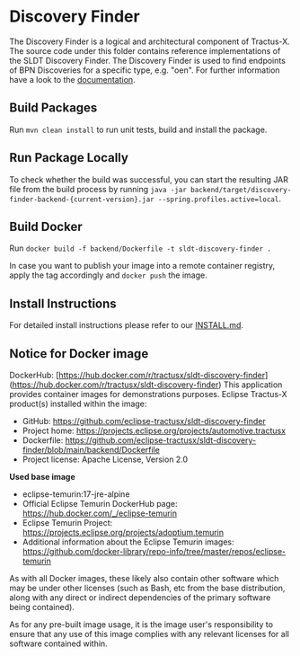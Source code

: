 <!--
    Copyright (c) 2021-2023 Contributors to the Eclipse Foundation

    See the NOTICE file(s) distributed with this work for additional
    information regarding copyright ownership.

    This program and the accompanying materials are made available under the
    terms of the Apache License, Version 2.0 which is available at
    https://www.apache.org/licenses/LICENSE-2.0.

    Unless required by applicable law or agreed to in writing, software
    distributed under the License is distributed on an "AS IS" BASIS, WITHOUT
    WARRANTIES OR CONDITIONS OF ANY KIND, either express or implied. See the
    License for the specific language governing permissions and limitations
    under the License.

    SPDX-License-Identifier: Apache-2.0
-->

# Discovery Finder
The Discovery Finder is a logical and architectural component of Tractus-X. The source code under this folder contains reference implementations of the SLDT Discovery Finder.
The Discovery Finder is used to find endpoints of BPN Discoveries for a specific type, e.g. "oen". For further
information have a look to the [documentation](docs/1-introduction-and-goals.md).

## Build Packages
Run `mvn clean install` to run unit tests, build and install the package.

## Run Package Locally
To check whether the build was successful, you can start the resulting JAR file from the build process by running `java -jar backend/target/discovery-finder-backend-{current-version}.jar --spring.profiles.active=local`.

## Build Docker
Run `docker build -f backend/Dockerfile -t sldt-discovery-finder .`

In case you want to publish your image into a remote container registry, apply the tag accordingly and `docker push` the image.

## Install Instructions
For detailed install instructions please refer to our [INSTALL.md](INSTALL.md).

## Notice for Docker image

DockerHub: [https://hub.docker.com/r/tractusx/sldt-discovery-finder] (https://hub.docker.com/r/tractusx/sldt-discovery-finder)
This application provides container images for demonstrations purposes.
Eclipse Tractus-X product(s) installed within the image:

- GitHub: https://github.com/eclipse-tractusx/sldt-discovery-finder
- Project home: https://projects.eclipse.org/projects/automotive.tractusx
- Dockerfile: https://github.com/eclipse-tractusx/sldt-discovery-finder/blob/main/backend/Dockerfile
- Project license: Apache License, Version 2.0

**Used base image**

- eclipse-temurin:17-jre-alpine
- Official Eclipse Temurin DockerHub page: https://hub.docker.com/_/eclipse-temurin
- Eclipse Temurin Project: https://projects.eclipse.org/projects/adoptium.temurin
- Additional information about the Eclipse Temurin images: https://github.com/docker-library/repo-info/tree/master/repos/eclipse-temurin

As with all Docker images, these likely also contain other software which may be under other licenses (such as Bash, etc from the base distribution, along with any direct or indirect dependencies of the primary software being contained).

As for any pre-built image usage, it is the image user's responsibility to ensure that any use of this image complies with any relevant licenses for all software contained within.
